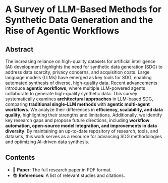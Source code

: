 # A Survey of LLM-Based Methods for Synthetic Data Generation and the Rise of Agentic Workflows

## Abstract
The increasing reliance on high-quality datasets for artificial intelligence (AI) development highlights the need for synthetic data generation (SDG) to address data scarcity, privacy concerns, and acquisition costs. Large language models (LLMs) have emerged as key tools for SDG, enabling automated synthesis of diverse, high-quality data. Recent advancements introduce **agentic workflows**, where multiple LLM-powered agents collaborate to generate high-quality synthetic data. This survey systematically examines **architectural approaches** in LLM-based SDG, comparing **traditional single-LLM methods** with **agentic multi-agent workflows**. We analyze their differences in **efficiency, scalability, and data quality**, highlighting their strengths and limitations. Additionally, we identify key research gaps and propose future directions, including **workflow automation, open-source model integration, and improvements in data diversity**. By maintaining an up-to-date repository of research, tools, and datasets, this work serves as a resource for advancing SDG methodologies and optimizing AI-driven data synthesis.

## Contents
- 📄 **Paper**: The full research paper in PDF format.
- 📚 **References**: A list of relevant studies and citations.
